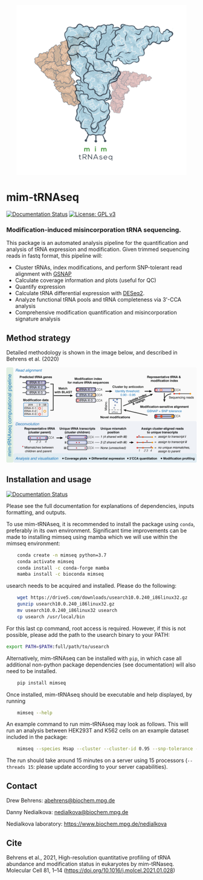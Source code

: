 <p align="center">
	<img src="docs/img/globular_multi.png" width="450" height="450">
</p>

# mim-tRNAseq
[![Documentation Status](https://readthedocs.org/projects/mim-trnaseq/badge/?version=latest)](https://mim-trnaseq.readthedocs.io/en/latest/?badge=latest)
[![License: GPL v3](https://img.shields.io/badge/License-GPLv3-blue.svg)](https://www.gnu.org/licenses/gpl-3.0)
### Modification-induced misincorporation tRNA sequencing.

This package is an automated analysis pipeline for the quantification and analysis of tRNA expression and modification. Given trimmed sequencing reads in fastq format, this pipeline will:
* Cluster tRNAs, index modifications, and perform SNP-tolerant read alignment with [GSNAP](http://research-pub.gene.com/gmap/)
* Calculate coverage information and plots (useful for QC)
* Quantify expression
* Calculate tRNA differential expression with [DESeq2](https://bioconductor.org/packages/release/bioc/html/DESeq2.html).
* Analyze functional tRNA pools and tRNA completeness via 3'-CCA analysis
* Comprehensive modification quantification and misincorporation signature analysis

## Method strategy

Detailed methodology is shown in the image below, and described in Behrens et al. (2020)

![methods](/docs/img/method.png)

 
## Installation and usage

[![Documentation Status](https://readthedocs.org/projects/mim-trnaseq/badge/?version=latest)](https://mim-trnaseq.readthedocs.io/en/latest/?badge=latest)

Please see the full documentation for explanations of dependencies, inputs formatting, and outputs.

To use mim-tRNAseq, it is recommended to install the package using `conda`, preferably in its own environment. Significant time improvements can be made to installing mimseq using mamba which we will use within the mimseq environment:
```bash
	conda create -n mimseq python=3.7
	conda activate mimseq
	conda install -c conda-forge mamba
	mamba install -c bioconda mimseq
```

usearch needs to be acquired and installed. Please do the following:
```bash
	wget https://drive5.com/downloads/usearch10.0.240_i86linux32.gz
	gunzip usearch10.0.240_i86linux32.gz
	mv usearch10.0.240_i86linux32 usearch
	cp usearch /usr/local/bin
```
For this last cp command, root access is required. However, if this is not possible, please add the path to the usearch binary to your PATH:
```bash
export PATH=$PATH:full/path/to/usearch
```

Alternatively, mim-tRNAseq can be installed with `pip`, in which case all additional non-python package dependencies (see documentation) will also need to be installed.
```bash
	pip install mimseq
```

Once installed, mim-tRNAseq should be executable and help displayed, by running
```bash
	mimseq --help
```
An example command to run mim-tRNAseq may look as follows. This will run an analysis between HEK293T and K562 cells on an example dataset included in the package:
```bash
	mimseq --species Hsap --cluster --cluster-id 0.95 --snp-tolerance --cca-analysis --threads 15 --min-cov 2000 --max-mismatches 0.1 --control-condition HEK293T -n hg19_test --out-dir hg19_HEK239vsK562 --max-multi 4 --remap --remap-mismatches 0.075 sampleData_HEKvsK562.txt
```
The run should take around 15 minutes on a server using 15 processors (`--threads 15`: please update according to your server capabilities).

## Contact

Drew Behrens: abehrens@biochem.mpg.de

Danny Nedialkova: nedialkova@biochem.mpg.de

Nedialkova laboratory: https://www.biochem.mpg.de/nedialkova


## Cite

Behrens et al., 2021, High-resolution quantitative profiling of tRNA abundance and modification status in eukaryotes by mim-tRNaseq. Molecular Cell 81, 1–14 (https://doi.org/10.1016/j.molcel.2021.01.028)